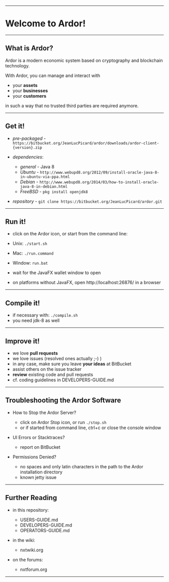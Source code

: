 ----
# Welcome to Ardor! #

----
## What is Ardor? ##
Ardor is a modern economic system based on cryptography and blockchain technology.

With Ardor, you can manage and interact with

 - your **assets**
 - your **businesses**
 - your **customers**

in such a way that no trusted third parties are required anymore.

----
## Get it! ##

  - *pre-packaged* - `https://bitbucket.org/JeanLucPicard/ardor/downloads/ardor-client-{version}.zip`

  - *dependencies*:
    - *general* - Java 8
    - *Ubuntu* - `http://www.webupd8.org/2012/09/install-oracle-java-8-in-ubuntu-via-ppa.html`
    - *Debian* - `http://www.webupd8.org/2014/03/how-to-install-oracle-java-8-in-debian.html`
    - *FreeBSD* - `pkg install openjdk8`

  - *repository* - `git clone https://bitbucket.org/JeanLucPicard/ardor.git`
  
----
## Run it! ##

  - click on the Ardor icon, or start from the command line:
  - Unix: `./start.sh`
  - Mac: `./run.command`
  - Window: `run.bat`

  - wait for the JavaFX wallet window to open
  - on platforms without JavaFX, open http://localhost:26876/ in a browser

----
## Compile it! ##

  - if necessary with: `./compile.sh`
  - you need jdk-8 as well

----
## Improve it! ##

  - we love **pull requests**
  - we love issues (resolved ones actually ;-) )
  - in any case, make sure you leave **your ideas** at BitBucket
  - assist others on the issue tracker
  - **review** existing code and pull requests
  - cf. coding guidelines in DEVELOPERS-GUIDE.md

----
## Troubleshooting the Ardor Software ##

  - How to Stop the Ardor Server?
    - click on Ardor Stop icon, or run `./stop.sh`
    - or if started from command line, ctrl+c or close the console window

  - UI Errors or Stacktraces?
    - report on BitBucket

  - Permissions Denied?
    - no spaces and only latin characters in the path to the Ardor installation directory
    - known jetty issue

----
## Further Reading ##

  - in this repository:
    - USERS-GUIDE.md
    - DEVELOPERS-GUIDE.md
    - OPERATORS-GUIDE.md

  - in the wiki:
    - nxtwiki.org

  - on the forums:
    - nxtforum.org
    
----

